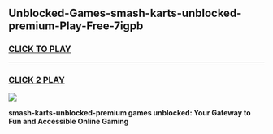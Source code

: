 
## Unblocked-Games-smash-karts-unblocked-premium-Play-Free-7igpb
<h3>
<a href="https://premium76.site?title=smash-karts-unblocked-premium&ref=21A">CLICK TO PLAY</a></h3>
<hr>

<h3>
<a href="https://premium76.site?title=smash-karts-unblocked-premium&ref=21A">CLICK 2 PLAY</a>
  
</h3>

<a href="https://premium76.site?title=smash-karts-unblocked-premium&ref=21A"><img src="https://clearcache.store/games.png"></a>


**smash-karts-unblocked-premium games unblocked: Your Gateway to Fun and Accessible Online Gaming**
